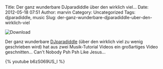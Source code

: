 Title: Der ganz wunderbare DJparadiddle über den wirklich viel...
Date: 2012-05-18 07:51
Author: marvin
Category: Uncategorized
Tags: djparadiddle, music
Slug: der-ganz-wunderbare-djparadiddle-uber-den-wirklich-viel

![Download]({static}/images/Download.png)

Der ganz wunderbare
[DJparadiddle](http://www.youtube.com/user/DJparadiddle) (über den
wirklich viel zu wenig geschrieben wird) hat aus zwei Musik-Tutorial
Videos ein großartiges Video geschnitten... Can't Nobody Psh Psh Like
Jesus...

{% youtube b6zS069US_I %}

